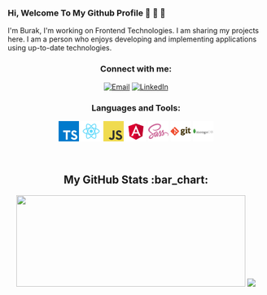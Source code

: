 ### Hi, Welcome To My Github Profile 👋 👋 👋

I'm Burak, I'm working on Frontend Technologies. I am sharing my projects here. I am a person who enjoys developing and implementing applications using up-to-date technologies.
<h3 align="center">Connect with me:</h3>

<p align="center">
<a href="mailto:burakk.oozel@gmail.com"><img alt="Email" src="https://img.shields.io/badge/Email-burakk.oozel@gmail.com-blue?style=flat&logo=gmail"></a>
<a href="https://www.linkedin.com/in/burakoze1/" target="_blank"><img alt="LinkedIn" src="https://img.shields.io/badge/LinkedIn-@burakoze1-blue?style=flat&logo=linkedin"></a>
</p>

<h3 align="center">Languages and Tools:</h3>
<p align="center">
<img  src="https://raw.githubusercontent.com/github/explore/80688e429a7d4ef2fca1e82350fe8e3517d3494d/topics/typescript/typescript.png" width="40" height="40" />
<img src="https://raw.githubusercontent.com/github/explore/80688e429a7d4ef2fca1e82350fe8e3517d3494d/topics/react/react.png" width="40" height="40" />
<img src="https://raw.githubusercontent.com/github/explore/80688e429a7d4ef2fca1e82350fe8e3517d3494d/topics/javascript/javascript.png" width="40" height="40" />
<img src="https://raw.githubusercontent.com/github/explore/80688e429a7d4ef2fca1e82350fe8e3517d3494d/topics/angular/angular.png" width="40" height="40" />
<img src="https://raw.githubusercontent.com/github/explore/80688e429a7d4ef2fca1e82350fe8e3517d3494d/topics/sass/sass.png" width="40" height="40" />
<img src="https://raw.githubusercontent.com/github/explore/80688e429a7d4ef2fca1e82350fe8e3517d3494d/topics/git/git.png" width="40" height="40" />
<img src="https://raw.githubusercontent.com/github/explore/80688e429a7d4ef2fca1e82350fe8e3517d3494d/topics/mongodb/mongodb.png" width="40" height="40" />
</p>
<br/>


<h2 align="center">My GitHub Stats :bar_chart:</h2>
<p align="center">
  <img src="https://github-readme-stats.vercel.app/api?username=burakozl&show_icons=true&theme=tokyonight" width="450" height="180">
  <img src="https://github-readme-stats.vercel.app/api/top-langs/?username=burakozl&layout=compact&theme=tokyonight" height="180">
</p>
